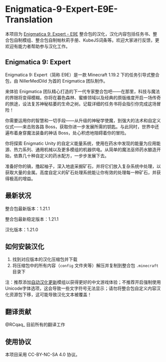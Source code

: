 # Enigmatica-9-Expert-E9E-Translation

本项目为 [Enigmatica 9: Expert - E9E](https://www.curseforge.com/minecraft/modpacks/enigmatica9expert) 整合包的汉化，汉化内容包括任务书、整合包自制模组、整合包自制帕秋莉手册、KubeJS词条等。欢迎大家进行反馈，更欢迎有能力者帮助参与汉化工作。

## Enigmatica 9: Expert

Enigmatica 9: Expert（简称 E9E）是一款 Minecraft 1.19.2 下的任务引导式整合包，由 NillerMedDild 为首的 Enigmatica 团队制作。

来体验 Enigmatica 团队精心打造的下一代专家整合包吧——在那里，科技与魔法的界限将变得模糊。你将在暮色森林、蜜蜂领域以及经典的原版维度开启一场传奇的旅途，设法复苏神秘枯萎的生命之树。记载详细的任务书将会指引你完成这场冒险！

你需要运用你的智慧和一切手段——从升级的神秘学使魔，到强大的法术和自定义仪式——来击败各路 Boss，获取你进一步发展所需的钥匙。与此同时，世界中还遍布着身穿魔法装备的神话 Boss，处心积虑地阻碍着你的冒险。

你将探索 Enigmatic Unity 的自定义能量系统，使用在药水中发现的能量为应用能源、热力系列、通用机械以及更多模组的机器供电。从简单的魔法巫师药水酿造开始，依靠几十种自定义的药水配方，一步步发展下去。

准备好你的镐，撸起袖子，深入地底采掘矿石，并将它们放入复杂系统中处理，以获取大量的金属。高度自定义的矿石处理系统能让你有效的处理每一种矿石，并获得极高的增益。

## 最新状况

整合包最新版本：1.21.1

整合包最新稳定版本：1.21.1

汉化版本：1.21.0

## 如何安装汉化

1. 找到对应版本的汉化压缩包并下载
2. 将压缩包中的所有内容（`config` 文件夹等）解压并复制到整合包 `.minecraft` 目录下

注：推荐添加[自动汉化更新](https://www.curseforge.com/minecraft/mc-mods/i18nupdatemod)模组以获得更好的中文游戏体验；不推荐开启强制使用Unicode字体选项，这会导致一些文字符号无法显示；请勿将整合包自定义内容汉化资源包下移，这可能导致汉化文本被覆盖！

## 翻译贡献

@RCqaq_ 目前所有的翻译工作

## 使用协议

本项目采用 CC-BY-NC-SA 4.0 协议。
